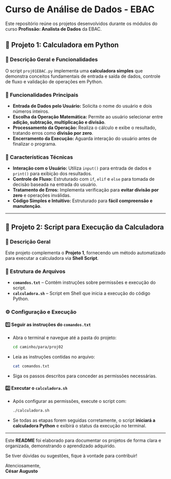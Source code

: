 # Curso de Análise de Dados - EBAC

Este repositório reúne os projetos desenvolvidos durante os módulos do curso **Profissão: Analista de Dados** da EBAC.

## 📌 Projeto 1: Calculadora em Python

### 📝 Descrição Geral e Funcionalidades

O script `proj01EBAC.py` implementa uma **calculadora simples** que demonstra conceitos fundamentais de entrada e saída de dados, controle de fluxo e validação de operações em Python.

### 🔹 Funcionalidades Principais

- **Entrada de Dados pelo Usuário:** Solicita o nome do usuário e dois números inteiros.
- **Escolha da Operação Matemática:** Permite ao usuário selecionar entre **adição, subtração, multiplicação e divisão**.
- **Processamento da Operação:** Realiza o cálculo e exibe o resultado, tratando erros como **divisão por zero**.
- **Encerramento da Execução:** Aguarda interação do usuário antes de finalizar o programa.

### 🔹 Características Técnicas

- **Interação com o Usuário:** Utiliza `input()` para entrada de dados e `print()` para exibição dos resultados.
- **Controle de Fluxo:** Estruturado com `if`, `elif` e `else` para tomada de decisão baseada na entrada do usuário.
- **Tratamento de Erros:** Implementa verificação para **evitar divisão por zero** e operações inválidas.
- **Código Simples e Intuitivo:** Estruturado para **fácil compreensão e manutenção**.

---

## 📌 Projeto 2: Script para Execução da Calculadora

### 📝 Descrição Geral

Este projeto complementa o **Projeto 1**, fornecendo um método automatizado para executar a calculadora via **Shell Script**.

### 📂 Estrutura de Arquivos

- **`comandos.txt`** – Contém instruções sobre permissões e execução do script.
- **`calculadora.sh`** – Script em Shell que inicia a execução do código Python.

### ⚙️ Configuração e Execução

#### 1️⃣ **Seguir as instruções do `comandos.txt`**
   - Abra o terminal e navegue até a pasta do projeto:  
     ```bash
     cd caminho/para/proj02
     ```
   - Leia as instruções contidas no arquivo:  
     ```bash
     cat comandos.txt
     ```
   - Siga os passos descritos para conceder as permissões necessárias.

#### 2️⃣ **Executar o `calculadora.sh`**
   - Após configurar as permissões, execute o script com:  
     ```bash
     ./calculadora.sh
     ```
   - Se todas as etapas forem seguidas corretamente, o script **iniciará a calculadora Python** e exibirá o status da execução no terminal.

---

Este **README** foi elaborado para documentar os projetos de forma clara e organizada, demonstrando o aprendizado adquirido.  

Se tiver dúvidas ou sugestões, fique à vontade para contribuir!  

Atenciosamente,  
**César Augusto**
